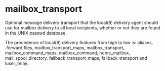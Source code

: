 # mailbox_transport 


Optional message delivery transport that the local(8) delivery
agent should use for mailbox delivery to all local recipients,
whether or not they are found in the UNIX passwd database.


 The precedence of local(8) delivery features from high to low
is: aliases, .forward files, mailbox_transport_maps, mailbox_transport,
mailbox_command_maps, mailbox_command, home_mailbox, mail_spool_directory,
fallback_transport_maps, fallback_transport and luser_relay.  


